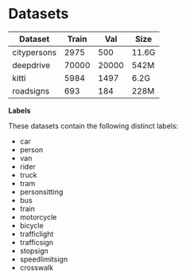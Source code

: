 # Datasets

| Dataset     | Train | Val   | Size  |
| ----------- | ----- | ----- | ----- |
| citypersons | 2975  | 500   | 11.6G |
| deepdrive   | 70000 | 20000 | 542M  |
| kitti       | 5984  | 1497  | 6.2G  |
| roadsigns   | 693   | 184   | 228M  |

**Labels**

These datasets contain the following distinct labels:

- car
- person
- van
- rider
- truck
- tram
- personsitting
- bus
- train
- motorcycle
- bicycle
- trafficlight
- trafficsign
- stopsign
- speedlimitsign
- crosswalk